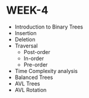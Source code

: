 # WEEK-4
- Introduction to Binary Trees
- Insertion
- Deletion
- Traversal
	- Post-order
	- In-order
	- Pre-order
- Time Complexity analysis
- Balanced Trees
- AVL Trees
- AVL Rotation
